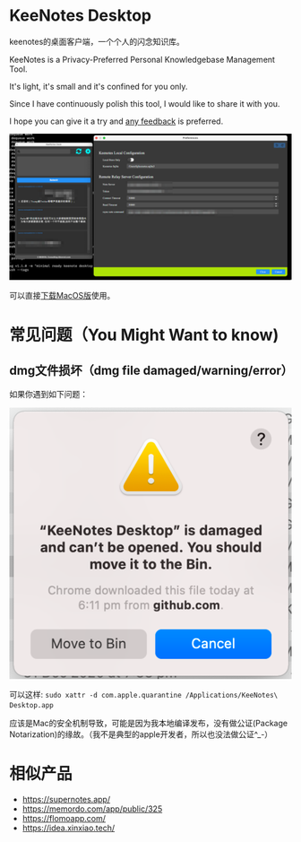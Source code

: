# KeeNotes Desktop

keenotes的桌面客户端，一个个人的闪念知识库。

KeeNotes is a Privacy-Preferred Personal Knowledgebase Management Tool.

It's light, it's small and it's confined for you only.

Since I have continuously polish this tool, I would like to share it with you.

I hope you can give it a try and [any feedback](https://github.com/keevol/keenotes-desktop/issues) is preferred.

![](images/10631610357372_.pic_hd.jpg)

可以直接[下载MacOS版](https://github.com/keevol/keenotes-desktop/releases)使用。


# 常见问题（You Might Want to know)

## dmg文件损坏（dmg file damaged/warning/error）

如果你遇到如下问题：

![](images/dmg-damaged.png)

可以这样: `sudo xattr -d com.apple.quarantine /Applications/KeeNotes\ Desktop.app`

应该是Mac的安全机制导致，可能是因为我本地编译发布，没有做公证(Package Notarization)的缘故。（我不是典型的apple开发者，所以也没法做公证^_-）

# 相似产品

- https://supernotes.app/
- https://memordo.com/app/public/325
- https://flomoapp.com/
- https://idea.xinxiao.tech/


